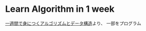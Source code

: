 # Learn Algorithm in 1 week

<a href="https://sevendays-study.com/algorithm/">一週間で身につくアルゴリズムとデータ構造</a>より、
一部をプログラム


